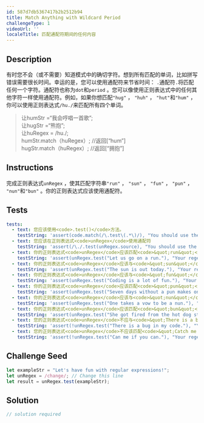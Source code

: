 ```yaml
---
id: 587d7db5367417b2b2512b94
title: Match Anything with Wildcard Period
challengeType: 1
videoUrl: ''
localeTitle: 匹配通配符期间的任何内容
---
```


## Description
<section id="description">有时您不会（或不需要）知道模式中的确切字符。想到所有匹配的单词，比如拼写错误需要很长时间。幸运的是，您可以使用通配符来节省时间： <code>.</code>通配符<code>.</code>将匹配任何一个字符。通配符也称为<code>dot</code>和<code>period</code> 。您可以像使用正则表达式中的任何其他字符一样使用通配符。例如，如果你想匹配<code>&quot;hug&quot;</code> ， <code>&quot;huh&quot;</code> ， <code>&quot;hut&quot;</code>和<code>&quot;hum&quot;</code> ，你可以使用正则表达式<code>/hu./</code>来匹配所有四个单词。 <blockquote>让humStr =“我会哼唱一首歌”; <br>让hugStr =“熊抱”; <br>让huRegex = /hu./; <br> humStr.match（huRegex）; //返回[“hum”] <br> hugStr.match（huRegex）; //返回[“拥抱”] </blockquote></section>

## Instructions
<section id="instructions">完成正则表达式<code>unRegex</code> ，使其匹配字符串<code>&quot;run&quot;</code> ， <code>&quot;sun&quot;</code> ， <code>&quot;fun&quot;</code> ， <code>&quot;pun&quot;</code> ， <code>&quot;nun&quot;</code>和<code>&quot;bun&quot;</code> 。你的正则表达式应该使用通配符。 </section>

## Tests
<section id='tests'>

```yml
tests:
  - text: 您应该使用<code>.test()</code>方法。
    testString: 'assert(code.match(/\.test\(.*\)/), "You should use the <code>.test()</code> method.");'
  - text: 您应该在正则表达式<code>unRegex</code>使用通配符
    testString: 'assert(/\./.test(unRegex.source), "You should use the wildcard character in your regex <code>unRegex</code>");'
  - text: 你的正则表达式<code>unRegex</code>应该匹配<code>&quot;run&quot;</code> <code>&quot;Let us go on a run.&quot;</code> <code>&quot;run&quot;</code>中的<code>&quot;run&quot;</code> <code>&quot;Let us go on a run.&quot;</code>
    testString: 'assert(unRegex.test("Let us go on a run."), "Your regex <code>unRegex</code> should match <code>"run"</code> in <code>"Let us go on a run."</code>");'
  - text: 你的正则表达式<code>unRegex</code>应该与<code>&quot;sun&quot;</code> <code>&quot;The sun is out today.&quot;</code> <code>&quot;sun&quot;</code>中的<code>&quot;sun&quot;</code>匹配<code>&quot;The sun is out today.&quot;</code>
    testString: 'assert(unRegex.test("The sun is out today."), "Your regex <code>unRegex</code> should match <code>"sun"</code> in <code>"The sun is out today."</code>");'
  - text: 你的正则表达式<code>unRegex</code>应该与<code>&quot;fun&quot;</code> <code>&quot;Coding is a lot of fun.&quot;</code> <code>&quot;fun&quot;</code>中的<code>&quot;fun&quot;</code>匹配<code>&quot;Coding is a lot of fun.&quot;</code>
    testString: 'assert(unRegex.test("Coding is a lot of fun."), "Your regex <code>unRegex</code> should match <code>"fun"</code> in <code>"Coding is a lot of fun."</code>");'
  - text: 你的正则表达式<code>unRegex</code>应该匹配<code>&quot;pun&quot;</code> <code>&quot;Seven days without a pun makes one weak.&quot;</code> <code>&quot;pun&quot;</code> <code>&quot;Seven days without a pun makes one weak.&quot;</code>
    testString: 'assert(unRegex.test("Seven days without a pun makes one weak."), "Your regex <code>unRegex</code> should match <code>"pun"</code> in <code>"Seven days without a pun makes one weak."</code>");'
  - text: 你的正则表达式<code>unRegex</code>应该与<code>&quot;nun&quot;</code> <code>&quot;One takes a vow to be a nun.&quot;</code> <code>&quot;nun&quot;</code>中的<code>&quot;nun&quot;</code>匹配<code>&quot;One takes a vow to be a nun.&quot;</code>
    testString: 'assert(unRegex.test("One takes a vow to be a nun."), "Your regex <code>unRegex</code> should match <code>"nun"</code> in <code>"One takes a vow to be a nun."</code>");'
  - text: 你的正则表达式<code>unRegex</code>应该匹配<code>&quot;bun&quot;</code> <code>&quot;She got fired from the hot dog stand for putting her hair in a bun.&quot;</code> <code>&quot;bun&quot;</code>中的<code>&quot;bun&quot;</code> <code>&quot;She got fired from the hot dog stand for putting her hair in a bun.&quot;</code>
    testString: 'assert(unRegex.test("She got fired from the hot dog stand for putting her hair in a bun."), "Your regex <code>unRegex</code> should match <code>"bun"</code> in <code>"She got fired from the hot dog stand for putting her hair in a bun."</code>");'
  - text: 您的正则表达式<code>unRegex</code>不应与<code>&quot;There is a bug in my code.&quot;</code>匹配<code>&quot;There is a bug in my code.&quot;</code>
    testString: 'assert(!unRegex.test("There is a bug in my code."), "Your regex <code>unRegex</code> should not match <code>"There is a bug in my code."</code>");'
  - text: 您的正则表达式<code>unRegex</code>不应该匹配<code>&quot;Catch me if you can.&quot;</code>
    testString: 'assert(!unRegex.test("Can me if you can."), "Your regex <code>unRegex</code> should not match <code>"Catch me if you can."</code>");'

```

</section>

## Challenge Seed
<section id='challengeSeed'>

<div id='js-seed'>

```js
let exampleStr = "Let's have fun with regular expressions!";
let unRegex = /change/; // Change this line
let result = unRegex.test(exampleStr);

```

</div>



</section>

## Solution
<section id='solution'>

```js
// solution required
```
</section>
